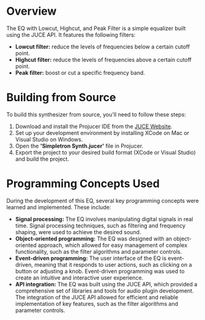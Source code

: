 # Overview
The EQ with Lowcut, Highcut, and Peak Filter is a simple equalizer built using the JUCE API. It features the following filters:

- **Lowcut filter:** reduce the levels of frequencies below a certain cutoff point.
- **Highcut filter:** reduce the levels of frequencies above a certain cutoff point.
- **Peak filter:** boost or cut a specific frequency band.

# Building from Source
To build this synthesizer from source, you'll need to follow these steps:

1. Download and install the Projucer IDE from the [JUCE Website](https://juce.com/download/).
2. Set up your development environment by installing XCode on Mac or Visual Studio on Windows.
3. Open the **'Simpletron Synth.jucer'** file in Projucer.
4. Export the project to your desired build format (XCode or Visual Studio) and build the project.

# Programming Concepts Used
During the development of this EQ, several key programming concepts were learned and implemented. These include:

- **Signal processing:** The EQ involves manipulating digital signals in real time. Signal processing techniques, such as filtering and frequency shaping, were used to achieve the desired sound.
- **Object-oriented programming:** The EQ was designed with an object-oriented approach, which allowed for easy management of complex functionality, such as the filter algorithms and parameter controls.
- **Event-driven programming:** The user interface of the EQ is event-driven, meaning that it responds to user actions, such as clicking on a button or adjusting a knob. Event-driven programming was used to create an intuitive and interactive user experience.
- **API integration:** The EQ was built using the JUCE API, which provided a comprehensive set of libraries and tools for audio plugin development. The integration of the JUCE API allowed for efficient and reliable implementation of key features, such as the filter algorithms and parameter controls.
